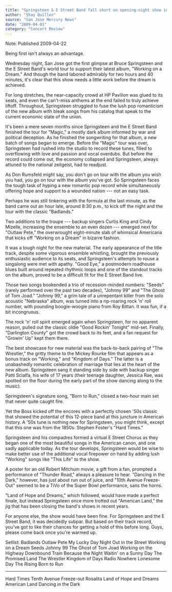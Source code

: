 ```yaml
---
title: "Springsteen & E Street Band fall short on opening-night show in San Jose"
author: "Shay Quillen"
source: "San Jose Mercury News"
date: "2009-04-01"
category: "Concert Review"
---
```


Note: Published 2009-04-22

Being first isn't always an advantage.

Wednesday night, San Jose got the first glimpse at Bruce Springsteen and the E Street Band's world tour to support their latest album, "Working on a Dream." And though the band labored admirably for two hours and 40 minutes, it's clear that this show needs a little work before the dream is achieved.

For long stretches, the near-capacity crowd at HP Pavilion was glued to its seats, and even the can't-miss anthems at the end failed to truly achieve liftoff. Throughout, Springsteen struggled to fuse the lush pop romanticism of the new album with bleak songs from his catalog that speak to the current economic state of the union.

It's been a mere seven months since Springsteen and the E Street Band finished the tour for "Magic," a mostly dark album informed by war and political deception. As he finished the songwriting for that album, a new batch of songs began to emerge. Before the "Magic" tour was over, Springsteen had rushed into the studio to record these tunes, filled to overflowing with love and passion and vocal overdubs. But before the record could come out, the economy collapsed and Springsteen, always attuned to the national zeitgeist, had to readjust.

As Don Rumsfeld might say, you don't go on tour with the album you wish you had, you go on tour with the album you've got. So Springsteen faces the tough task of hyping a new romantic pop record while simultaneously offering hope and support to a wounded nation --- not an easy task.

Perhaps he was still tinkering with the formula at the last minute, as the band came out an hour late, around 8:30 p.m., to kick off the night and the tour with the classic "Badlands."

Two additions to the troupe --- backup singers Curtis King and Cindy Mizelle, increasing the ensemble to an even dozen --- emerged next for "Outlaw Pete," the overwrought eight-minute slab of whimsical Americana that kicks off "Working on a Dream" in bizarre fashion.

It was a tough night for the new material. The early appearance of the title track, despite some vigorous ensemble whistling, brought the previously enthusiastic audience to its seats, and Springsteen's attempts to rouse a singalong were met with apathy. "Good Eye," a postmodern roadhouse blues built around repeated rhythmic loops and one of the standout tracks on the album, proved to be a difficult fit for the E Street Band live.

Those two songs bookended a trio of recession-minded numbers: "Seeds" (rarely performed over the past two decades), "Johnny 99" and "The Ghost of Tom Joad." "Johnny 99," a grim tale of a unrepentant killer from the solo acoustic "Nebraska" album, was turned into a rip-roaring rock 'n' roll number, with pounding boogie-woogie piano from Roy Bittan. It was fun, if a bit incongruous.

The rock 'n' roll spirit emerged again when Springsteen, for no apparent reason, pulled out the classic oldie "Good Rockin' Tonight" mid-set. Finally, "Darlington County" got the crowd back to its feet, and a fan request for "Growin' Up" kept them there.

The best showcase for new material was the back-to-back pairing of "The Wrestler," the gritty theme to the Mickey Rourke film that appears as a bonus track on "Working," and "Kingdom of Days." The latter is a unabashedly romantic celebration of marriage that lies at the heart of the new album. Springsteen sang it standing side by side with backup singer Patti Scialfa, his wife of 17 years (their teenage daughter, Jessica Rae, was spotted on the floor during the early part of the show dancing along to the music).

Springsteen's signature song, "Born to Run," closed a two-hour main set that never quite caught fire.

Yet the Boss kicked off the encores with a perfectly chosen '50s classic that showed the potential of this 12-piece band at this juncture in American history. A '50s tune is nothing new for Springsteen, you might think, except that this one was from the 1850s: Stephen Foster's "Hard Times."

Springsteen and his compadres formed a virtual E Street Chorus as they began one of the most beautiful songs in the American canon, and one sadly applicable today. As the tour develops, Springsteen would be wise to make better use of the additional vocal firepower on hand by adding lush "Working" songs like "This Life" to the show.

A poster for an old Robert Mitchum movie, a gift from a fan, prompted a performance of "Thunder Road," always a pleasure to hear. "Dancing in the Dark," however, has just about run out of juice, and "10th Avenue Freeze-Out" seemed to be a TiVo of the Super Bowl performance, sans the horns.

"Land of Hope and Dreams," which followed, would have made a perfect finale, but instead Springsteen once more trotted out "American Land," the jig that has been closing the band's shows in recent years.

For anyone else, the show would have been fine. For Springsteen and the E Street Band, it was decidedly subpar. But based on their track record, you've got to like their chances for getting a hold of this before long. Guys, please come back once you're warmed up.

Setlist:
Badlands
Outlaw Pete
My Lucky Day
Night
Out in the Street
Working on a Dream
Seeds
Johnny 99
The Ghost of Tom Joad
Working on the Highway
Downbound Train
Because the Night
Waitin' on a Sunny Day
The Promised Land
The Wrestler
Kingdom of Days
Radio Nowhere
Lonesome Day
The Rising
Born to Run

---

Hard Times
Tenth Avenue Freeze-out
Rosalita
Land of Hope and Dreams
American Land
Dancing in the Dark